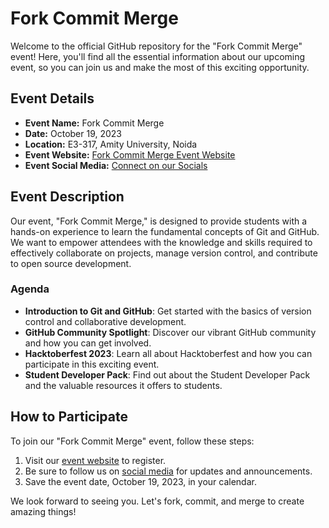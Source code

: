 # Fork Commit Merge

Welcome to the official GitHub repository for the "Fork Commit Merge" event! Here, you'll find all the essential information about our upcoming event, so you can join us and make the most of this exciting opportunity.

## Event Details

- **Event Name:** Fork Commit Merge
- **Date:** October 19, 2023
- **Location:** E3-317, Amity University, Noida
- **Event Website:** [Fork Commit Merge Event Website](https://gdsc.community.dev/e/mze6rp/)
- **Event Social Media:** [Connect on our Socials](https://linktr.ee/gdscamity)

## Event Description

Our event, "Fork Commit Merge," is designed to provide students with a hands-on experience to learn the fundamental concepts of Git and GitHub. We want to empower attendees with the knowledge and skills required to effectively collaborate on projects, manage version control, and contribute to open source development.

### Agenda

- **Introduction to Git and GitHub**: Get started with the basics of version control and collaborative development.
- **GitHub Community Spotlight**: Discover our vibrant GitHub community and how you can get involved.
- **Hacktoberfest 2023**: Learn all about Hacktoberfest and how you can participate in this exciting event.
- **Student Developer Pack**: Find out about the Student Developer Pack and the valuable resources it offers to students.

## How to Participate

To join our "Fork Commit Merge" event, follow these steps:

1. Visit our [event website](https://gdsc.community.dev/e/mze6rp/) to register.
2. Be sure to follow us on [social media](https://linktr.ee/gdscamity) for updates and announcements.
3. Save the event date, October 19, 2023, in your calendar.

We look forward to seeing you. Let's fork, commit, and merge to create amazing things!
